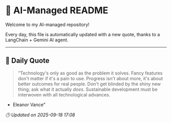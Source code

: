 # 🧠 AI-Managed README

Welcome to my AI-managed repository!

Every day, this file is automatically updated with a new quote, thanks to a LangChain + Gemini AI agent.

---

## 📅 Daily Quote

> "Technology's only as good as the problem it solves.
Fancy features don't matter if it's a pain to use.
Progress isn't about more, it's about better outcomes for real people.
Don't get blinded by the shiny new thing; ask what it actually *does*.
Sustainable development must be interwoven with all technological advances.
- Eleanor Vance"

*🕒 Updated on 2025-09-18 17:08*